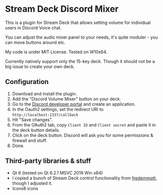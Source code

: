 # Stream Deck Discord Mixer
This is a plugin for Stream Deck that allows setting volume for individual users in Discord Voice chat.

You can adjust the audio mixer panel to your needs, it's quite moduler - you can move buttons around etc.

My code is under MIT License.
Tested on W10x64.

Currently natively support only the 15-key deck. Though it should not be a big issue to create your own deck.

## Configuration
1. Download and install the plugin.
2. Add the "Discord Volume Mixer" button on your deck.
3. Go to the [Discord developer portal](https://discordapp.com/developers) and create an application.
4. In the Oauth2 settings, set the redirect URI to `http://localhost:1337/callback`
5. Hit "Save changes".
6. From the OAuth2 tab, copy `Client ID` and `Client secret` and paste it in the deck button details.
7. Click on the deck button. Discord will ask you for some permissions & firewall and stuff.
8. Done.

## Third-party libraries & stuff
* Qt 6 (tested on Qt 6.2.1 MSVC 2019 Win x64)
* I copied a bunch of Stream Deck control functionality from [fredemmott](https://github.com/fredemmott/StreamDeck-CPPSDK), though I adjusted it.
* Icons8 icons